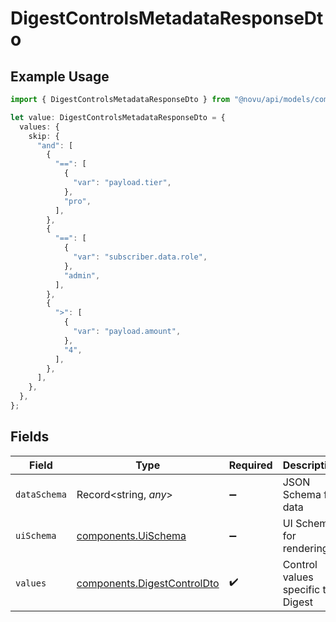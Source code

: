 # DigestControlsMetadataResponseDto

## Example Usage

```typescript
import { DigestControlsMetadataResponseDto } from "@novu/api/models/components";

let value: DigestControlsMetadataResponseDto = {
  values: {
    skip: {
      "and": [
        {
          "==": [
            {
              "var": "payload.tier",
            },
            "pro",
          ],
        },
        {
          "==": [
            {
              "var": "subscriber.data.role",
            },
            "admin",
          ],
        },
        {
          ">": [
            {
              "var": "payload.amount",
            },
            "4",
          ],
        },
      ],
    },
  },
};
```

## Fields

| Field                                                                      | Type                                                                       | Required                                                                   | Description                                                                |
| -------------------------------------------------------------------------- | -------------------------------------------------------------------------- | -------------------------------------------------------------------------- | -------------------------------------------------------------------------- |
| `dataSchema`                                                               | Record<string, *any*>                                                      | :heavy_minus_sign:                                                         | JSON Schema for data                                                       |
| `uiSchema`                                                                 | [components.UiSchema](../../models/components/uischema.md)                 | :heavy_minus_sign:                                                         | UI Schema for rendering                                                    |
| `values`                                                                   | [components.DigestControlDto](../../models/components/digestcontroldto.md) | :heavy_check_mark:                                                         | Control values specific to Digest                                          |
